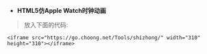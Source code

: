 - **HTML5仿Apple Watch时钟动画**

> 放入下面的代码:
```
<iframe src="https://go.choong.net/Tools/shizhong/" width="310" height="310"></iframe>
```
